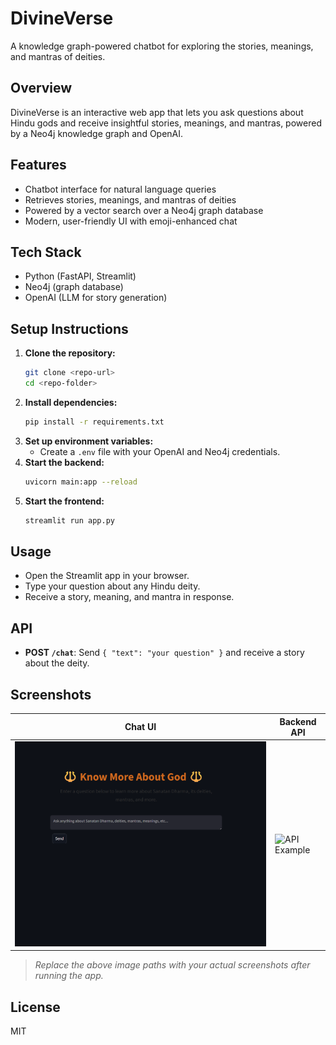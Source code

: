 # DivineVerse

A knowledge graph-powered chatbot for exploring the stories, meanings, and mantras of deities.

## Overview
DivineVerse is an interactive web app that lets you ask questions about Hindu gods and receive insightful stories, meanings, and mantras, powered by a Neo4j knowledge graph and OpenAI.

## Features
- Chatbot interface for natural language queries
- Retrieves stories, meanings, and mantras of deities
- Powered by a vector search over a Neo4j graph database
- Modern, user-friendly UI with emoji-enhanced chat

## Tech Stack
- Python (FastAPI, Streamlit)
- Neo4j (graph database)
- OpenAI (LLM for story generation)

## Setup Instructions
1. **Clone the repository:**
   ```bash
   git clone <repo-url>
   cd <repo-folder>
   ```
2. **Install dependencies:**
   ```bash
   pip install -r requirements.txt
   ```
3. **Set up environment variables:**
   - Create a `.env` file with your OpenAI and Neo4j credentials.
4. **Start the backend:**
   ```bash
   uvicorn main:app --reload
   ```
5. **Start the frontend:**
   ```bash
   streamlit run app.py
   ```

## Usage
- Open the Streamlit app in your browser.
- Type your question about any Hindu deity.
- Receive a story, meaning, and mantra in response.

## API
- **POST `/chat`**: Send `{ "text": "your question" }` and receive a story about the deity.

## Screenshots

| Chat UI | Backend API |
|---------|------------|
| ![Chat UI](assets/ui.png) | ![API Example](screenshots/api-example.png) |

> _Replace the above image paths with your actual screenshots after running the app._

## License
MIT 
